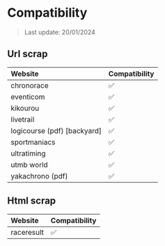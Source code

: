 # Compatibility

> Last update: 20/01/2024

## Url scrap

| Website                     | Compatibility      |
|:----------------------------|:-------------------|
| chronorace                  | :white_check_mark: |
| eventicom                   | :white_check_mark: |
| kikourou                    | :white_check_mark: |
| livetrail                   | :white_check_mark: |
| logicourse (pdf) [backyard] | :white_check_mark: |
| sportmaniacs                | :white_check_mark: |
| ultratiming                 | :white_check_mark: |
| utmb world                  | :white_check_mark: |
| yakachrono (pdf)            | :white_check_mark: |

## Html scrap

| Website    | Compatibility      |
|:-----------|:-------------------|
| raceresult | :white_check_mark: |